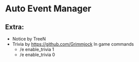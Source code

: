 # Auto Event Manager

## Extra:  
- Notice by TreeN
- Trivia by https://github.com/Grimmjock
In game commands
  - /e enable_trivia 1
  - /e enable_trivia 0
